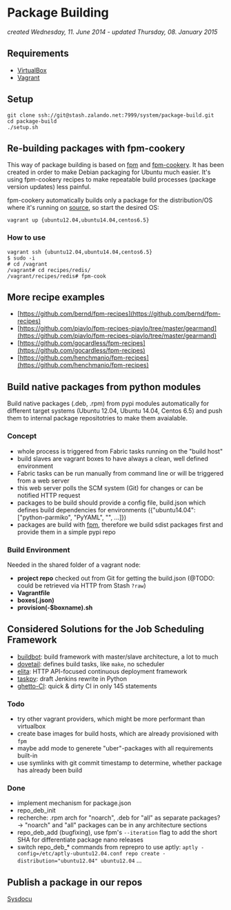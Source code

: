 Package Building
================
*created Wednesday, 11. June 2014 - updated Thursday, 08. January 2015*

## Requirements

- [VirtualBox](https://www.virtualbox.org/)
- [Vagrant](http://www.vagrantup.com/)

## Setup

    git clone ssh://git@stash.zalando.net:7999/system/package-build.git
    cd package-build
    ./setup.sh

## Re-building packages with fpm-cookery

This way of package building is based on [fpm](https://github.com/jordansissel/fpm) and [fpm-cookery](https://github.com/bernd/fpm-cookery).
It has been created in order to make Debian packaging for Ubuntu much easier. It's using fpm-cookery recipes to make repeatable build processes (package version updates) less painful.

fpm-cookery automatically builds only a package for the distribution/OS where it's running on [source](https://github.com/bernd/fpm-cookery/blob/master/spec/facts_spec.rb#L72), so start the desired OS:

    vagrant up {ubuntu12.04,ubuntu14.04,centos6.5}

### How to use

    vagrant ssh {ubuntu12.04,ubuntu14.04,centos6.5}
    $ sudo -i
    # cd /vagrant
    /vagrant# cd recipes/redis/
    /vagrant/recipes/redis# fpm-cook

## More recipe examples

- [https://github.com/bernd/fpm-recipes](https://github.com/bernd/fpm-recipes)
- [https://github.com/piavlo/fpm-recipes-piavlo/tree/master/gearmand](https://github.com/piavlo/fpm-recipes-piavlo/tree/master/gearmand)
- [https://github.com/gocardless/fpm-recipes](https://github.com/gocardless/fpm-recipes)
- [https://github.com/henchmanio/fpm-recipes](https://github.com/henchmanio/fpm-recipes)

## Build native packages from python modules

Build native packages (.deb, .rpm) from pypi modules automatically for different target systems (Ubuntu 12.04, Ubuntu 14.04, Centos 6.5) and push them to internal package repositotries to make them avaialable.

### Concept

- whole process is triggered from Fabric tasks running on the "build host"
- build slaves are vagrant boxes to have always a clean, well defined environment
- Fabric tasks can be run manually from command line or will be triggered from a web server
- this web server polls the SCM system (Git) for changes or can be notified HTTP request
- packages to be build should provide a config file, build.json which defines build dependencies for environments ({"ubuntu14.04": ["python-parmiko", "PyYAML", "", ...]})
- packages are build with [fpm](https://github.com/jordansissel/fpm), therefore we build sdist packages first and provide them in a simple pypi repo

### Build Environment
Needed in the shared folder of a vagrant node:

- **project repo** checked out from Git for getting the build.json (@TODO: could be retrieved via HTTP from Stash `?raw`)
- **Vagrantfile**
- **boxes(.json)**
- **provision(-$boxname).sh**

## Considered Solutions for the Job Scheduling Framework

- [buildbot](http://buildbot.net/): build framework with master/slave architecture, a lot to much
- [dovetail](http://www.aviser.asia/dovetail/): defines build tasks, like `make`, no scheduler
- [elita](https://elita.io/): HTTP API-focused continuous deployment framework
- [taskpy](https://github.com/jakecoffman/taskpy): draft Jenkins rewrite in Python
- [ghetto-CI](http://miohtama.github.io/vvv/tools/ghetto.html): quick & dirty CI in only 145 statements

### Todo

- try other vagrant providers, which might be more performant than virtualbox
- create base images for build hosts, which are already provisioned with `fpm`
- maybe add mode to generete "uber"-packages with all requirements built-in
- use symlinks with git commit timestamp to determine, whether package has already been build

### Done

- implement mechanism for package.json
- repo_deb_init
- recherche: .rpm arch for "noarch", .deb for "all" as separate packages? -> "noarch" and "all" packages can be in any architecture sections
- repo_deb_add (bugfixing), use fpm's `--iteration` flag to add the short SHA for differentiate package nano releases
- switch repo_deb_* commands from reprepro to use aptly:
`aptly -config=/etc/aptly-ubuntu12.04.conf repo create -distribution="ubuntu12.04" ubuntu12.04` ...

## Publish a package in our repos

[Sysdocu](https://sysdocu.zalando.net/Packages-and-Repos/Internal-Repo#Manage-internal-APT-/-RPM-repositories)

